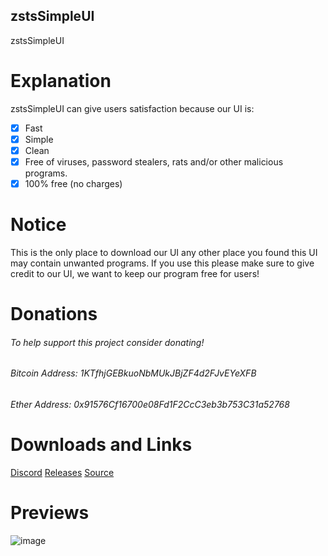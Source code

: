 ## zstsSimpleUI

zstsSimpleUI

# Explanation
zstsSimpleUI can give users satisfaction because our UI is:
- [x] Fast
- [x] Simple
- [x] Clean
- [x] Free of viruses, password stealers, rats and/or other malicious programs.
- [x] 100% free (no charges)

# Notice
This is the only place to download our UI any other place you found this UI may contain unwanted programs. 
If you use this please make sure to give credit to our UI, we want to keep our program free for users!
# Donations


###### To help support this project consider donating!
###### Bitcoin Address: 1KTfhjGEBkuoNbMUkJBjZF4d2FJvEYeXFB
###### Ether Address: 0x91576Cf16700e08Fd1F2CcC3eb3b753C31a52768


# Downloads and Links

[Discord](https://dsc.gg/cut)
[Releases](https://github.com/6cr/zstsSimpleUI/releases)
[Source](https://github.com/6cr/zstsSimpleUI)

# Previews

![image](https://user-images.githubusercontent.com/75761617/110068178-bb5de480-7d3a-11eb-9167-98c39348f892.png)
